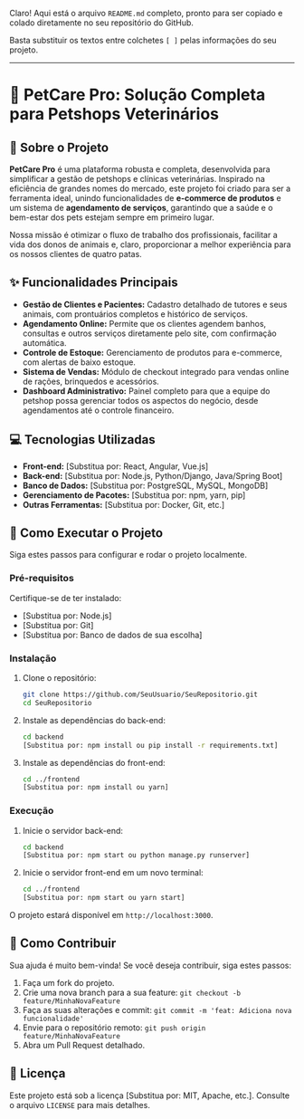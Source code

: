 Claro\! Aqui está o arquivo `README.md` completo, pronto para ser copiado e colado diretamente no seu repositório do GitHub.

Basta substituir os textos entre colchetes `[ ]` pelas informações do seu projeto.

-----

# 🐾 PetCare Pro: Solução Completa para Petshops Veterinários

## 📖 Sobre o Projeto

**PetCare Pro** é uma plataforma robusta e completa, desenvolvida para simplificar a gestão de petshops e clínicas veterinárias. Inspirado na eficiência de grandes nomes do mercado, este projeto foi criado para ser a ferramenta ideal, unindo funcionalidades de **e-commerce de produtos** e um sistema de **agendamento de serviços**, garantindo que a saúde e o bem-estar dos pets estejam sempre em primeiro lugar.

Nossa missão é otimizar o fluxo de trabalho dos profissionais, facilitar a vida dos donos de animais e, claro, proporcionar a melhor experiência para os nossos clientes de quatro patas.

## ✨ Funcionalidades Principais

  * **Gestão de Clientes e Pacientes:** Cadastro detalhado de tutores e seus animais, com prontuários completos e histórico de serviços.
  * **Agendamento Online:** Permite que os clientes agendem banhos, consultas e outros serviços diretamente pelo site, com confirmação automática.
  * **Controle de Estoque:** Gerenciamento de produtos para e-commerce, com alertas de baixo estoque.
  * **Sistema de Vendas:** Módulo de checkout integrado para vendas online de rações, brinquedos e acessórios.
  * **Dashboard Administrativo:** Painel completo para que a equipe do petshop possa gerenciar todos os aspectos do negócio, desde agendamentos até o controle financeiro.

## 💻 Tecnologias Utilizadas

  * **Front-end:** [Substitua por: React, Angular, Vue.js]
  * **Back-end:** [Substitua por: Node.js, Python/Django, Java/Spring Boot]
  * **Banco de Dados:** [Substitua por: PostgreSQL, MySQL, MongoDB]
  * **Gerenciamento de Pacotes:** [Substitua por: npm, yarn, pip]
  * **Outras Ferramentas:** [Substitua por: Docker, Git, etc.]

## 🚀 Como Executar o Projeto

Siga estes passos para configurar e rodar o projeto localmente.

### Pré-requisitos

Certifique-se de ter instalado:

  * [Substitua por: Node.js]
  * [Substitua por: Git]
  * [Substitua por: Banco de dados de sua escolha]

### Instalação

1.  Clone o repositório:
    ```bash
    git clone https://github.com/SeuUsuario/SeuRepositorio.git
    cd SeuRepositorio
    ```
2.  Instale as dependências do back-end:
    ```bash
    cd backend
    [Substitua por: npm install ou pip install -r requirements.txt]
    ```
3.  Instale as dependências do front-end:
    ```bash
    cd ../frontend
    [Substitua por: npm install ou yarn]
    ```

### Execução

1.  Inicie o servidor back-end:
    ```bash
    cd backend
    [Substitua por: npm start ou python manage.py runserver]
    ```
2.  Inicie o servidor front-end em um novo terminal:
    ```bash
    cd ../frontend
    [Substitua por: npm start ou yarn start]
    ```

O projeto estará disponível em `http://localhost:3000`.

## 🤝 Como Contribuir

Sua ajuda é muito bem-vinda\! Se você deseja contribuir, siga estes passos:

1.  Faça um fork do projeto.
2.  Crie uma nova branch para a sua feature: `git checkout -b feature/MinhaNovaFeature`
3.  Faça as suas alterações e commit: `git commit -m 'feat: Adiciona nova funcionalidade'`
4.  Envie para o repositório remoto: `git push origin feature/MinhaNovaFeature`
5.  Abra um Pull Request detalhado.

## 📄 Licença

Este projeto está sob a licença [Substitua por: MIT, Apache, etc.]. Consulte o arquivo `LICENSE` para mais detalhes.
